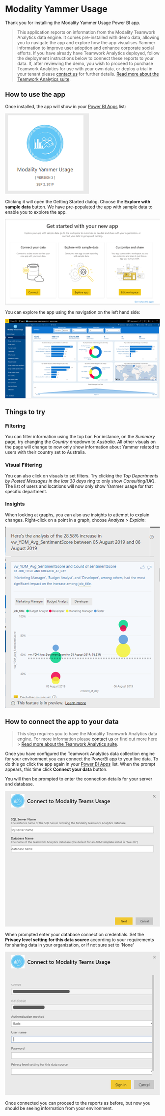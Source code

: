 # Modality Yammer Usage

Thank you for installing the Modality Yammer Usage Power BI app. 

> This application reports on information from the Modality Teamwork Analytics data engine. 
It comes pre-installed with demo data, allowing you to navigate the app and explore how the 
app visualises Yammer information to improve user adoption and enhance corporate social efforts.
If you have already have Teamwork Analytics deployed, follow the deployment instructions below to connect these reports to your data. If, after reviewing the demo, you wish to proceed to purchase Teamwork Analytics for use with your own data, or deploy a trial in your tenant please [contact us](https://modalitysoftware.com/contact) for further details. [Read more about the Teamwork Analytics suite](https://modalitysoftware.com/teamwork-analytics).

## How to use the app

Once installed, the app will show in your [Power BI Apps](https://app.powerbi.com/groups/me/apps) list:

![alt text](images/yammer/icon.png "Modality Yammer Usage Icon")

Clicking it will open the Getting Started dialog. Choose the **Explore with sample data** button. We have pre-populated the app with sample data to enable you to explore the app.

![alt text](images/yammer/getstarted.png "Get Started Dialog")

You can explore the app using the navigation on the left hand side:

![Summary](images/yammer/summary.png "Summary")

## Things to try

### Filtering

You can filter information using the top bar. For instance, on the *Summary* page, try changing the *Country* dropdown to *Australia*. All other visuals on the page will change to now only show information about Yammer related to users with their country set to Australia.

### Visual Filtering

You can also click on visuals to set filters. Try clicking the *Top Departments by Posted Messages in the last 30 days* ring to only show *Consulting(UK)*. The list of users and locations will now only show Yammer usage for that specific department.

### Insights
When looking at graphs, you can also use insights to attempt to explain changes. Right-click on a point in a graph, choose *Analyze > Explain*:

![alt text](images/yammer/explain.png "Analysis")

## How to connect the app to your data

> This step requires you to have the Modality Teamwork Analytics data engine.  For more information please [contact us](https://modalitysoftware.com/contact) or find out more here > [Read more about the Teamwork Analytics suite](https://modalitysoftware.com/teamwork-analytics).

Once you have configured the Teamwork Analytics data collection engine for your environment you can connect the PowerBi app to your live data.  To do this go click the app again in your [Power BI Apps](https://app.powerbi.com/groups/me/apps) list.  When the prompt appears, this time click **Connect your data** button.

You will then be prompted to enter the connection details for your server and database.
  
![alt text](images/usage/connecttodata.png "Connect to Data")

When prompted enter your database connection credentials.  Set the **Privacy level setting for this data source** according to your requirements for sharing data in your organization, or if not sure set to 'None'

![alt text](images/usage/credentials.png "Credentials")

Once connected you can proceed to the reports as before, but now you should be seeing information from your environment.
